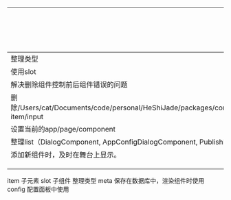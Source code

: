 ||完成日期||
|-|-|-|
|整理类型|||
|使用slot|||
|解决删除组件控制前后组件错误的问题|||
|删除/Users/cat/Documents/code/personal/HeShiJade/packages/constructor/src/app/setup/items-item/input|||
|设置当前的app/page/component|||
|整理list（DialogComponent, AppConfigDialogComponent, PublishDialogComponent）为module|||
|添加新组件时，及时在舞台上显示。|||
||||
||||
||||

item 子元素
slot 子组件
整理类型
meta 保存在数据库中，渲染组件时使用
config 配置面板中使用
